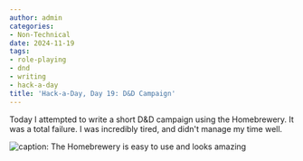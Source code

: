 ```yaml
---
author: admin
categories:
- Non-Technical
date: 2024-11-19
tags:
- role-playing
- dnd
- writing
- hack-a-day
title: 'Hack-a-Day, Day 19: D&D Campaign'
---
```


Today I attempted to write a short D&D campaign using the Homebrewery. It was a total failure. I was incredibly tired, and didn't manage my time well.

![caption: The Homebrewery is easy to use and looks amazing](galactic-games.png)
